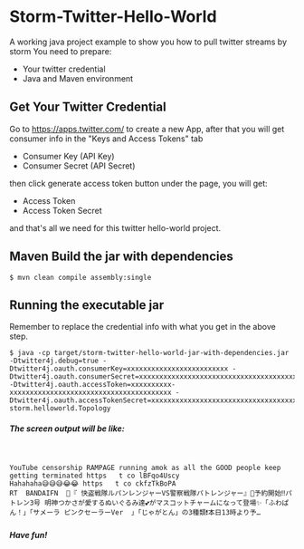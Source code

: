 # Storm-Twitter-Hello-World
A working java project example to show you how to pull twitter streams by storm
You need to prepare:
- Your twitter credential
- Java and Maven environment

## Get Your Twitter Credential

Go to https://apps.twitter.com/ to create a new App,
after that you will get consumer info in the "Keys and Access Tokens" tab
* Consumer Key (API Key)
* Consumer Secret (API Secret)


then click generate access token button under the page, you will get:
* Access Token
* Access Token Secret

and that's all we need for this twitter hello-world project.

## Maven Build the jar with dependencies
```console
$ mvn clean compile assembly:single
```

## Running the executable jar
Remember to replace the credential info with what you get in the above step.
```console
$ java -cp target/storm-twitter-hello-world-jar-with-dependencies.jar -Dtwitter4j.debug=true -Dtwitter4j.oauth.consumerKey=xxxxxxxxxxxxxxxxxxxxxxxxx -Dtwitter4j.oauth.consumerSecret=xxxxxxxxxxxxxxxxxxxxxxxxxxxxxxxxxxxxxxxxxxxxxxxxxx -Dtwitter4j.oauth.accessToken=xxxxxxxxxx-xxxxxxxxxxxxxxxxxxxxxxxxxxxxxxxxxxxxxxxx -Dtwitter4j.oauth.accessTokenSecret=xxxxxxxxxxxxxxxxxxxxxxxxxxxxxxxxxxxxxxxxxxxxx storm.helloworld.Topology
```

##### The screen output will be like:
&nbsp;
```console
YouTube censorship RAMPAGE running amok as all the GOOD people keep getting terminated https   t co lBFqo4Uscy
Hahahaha😅😅😅😂😂 https   t co ckfzTkBoPA
RT  BANDAIFN  🎩『 快盗戦隊ルパンレンジャーVS警察戦隊パトレンジャー』🚨予約開始‼️パトレン3号 明神つかさが愛するぬいぐるみ達💕がマスコットチャームになって登場✨「ふわぱん！」「サメーラ ピンクセーラーVer  」「じゃがとん」の3種類❗️本日13時より予…
```

##### Have fun!
